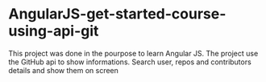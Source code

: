 # AngularJS-get-started-course-using-api-git
This project was done in the pourpose to learn Angular JS.
The project use the GitHub api to show informations.
Search user, repos and contributors details and show them on screen
